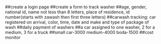 ##create a login page
##create a form to track washer
##age, gender, national id, name not less than 8 letters, place of residence, id number(starts with zawash then first three letters)
##carwash tracking: car registered on arrival, color, time, date and make and type of package of wash
##daily payment of washers
##a car assigned to one washer, 2 for a medium, 3 for a truck 
##small car-3000 medium-4000 boda-1500
##cost monitor